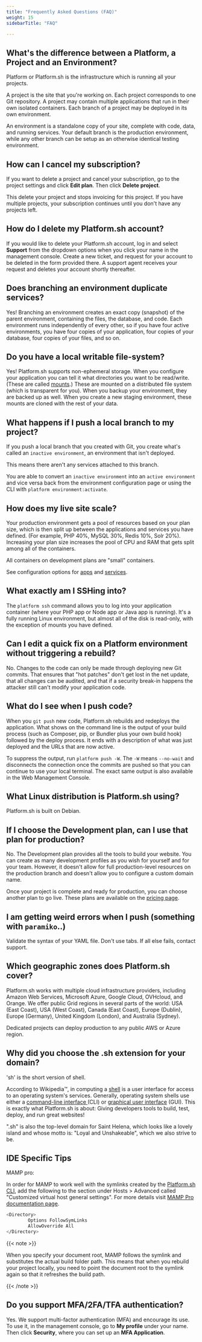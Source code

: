 ```yaml
---
title: "Frequently Asked Questions (FAQ)"
weight: 15
sidebarTitle: "FAQ"

---
```
















## What's the difference between a Platform, a Project and an Environment?

Platform or Platform.sh is the infrastructure which is running all your projects.

A project is the site that you're working on.
Each project corresponds to one Git repository.
A project may contain multiple applications that run in their own isolated containers.
Each branch of a project may be deployed in its own environment.

An environment is a standalone copy of your site, complete with code, data, and running services.
Your default branch is the production environment, while any other branch can be setup as an otherwise identical testing environment.

## How can I cancel my subscription?

If you want to delete a project and cancel your subscription,
go to the project settings and click **Edit plan**.
Then click **Delete project**.

This delete your project and stops invoicing for this project.
If you have multiple projects, your subscription continues until you don't have any projects left.

## How do I delete my Platform.sh account?

If you would like to delete your Platform.sh account,
log in and select **Support** from the dropdown options when you click your name in the management console.
Create a new ticket, and request for your account to be deleted in the form provided there.
A support agent receives your request and deletes your account shortly thereafter. 

## Does branching an environment duplicate services?

Yes! Branching an environment creates an exact copy (snapshot) of the parent environment,
containing the files, the database, and code.
Each environment runs independently of every other,
so if you have four active environments,
you have four copies of your application, four copies of your database, four copies of your files, and so on.

## Do you have a local writable file-system?

Yes! Platform.sh supports non-ephemeral storage.
When you configure your application you can tell it what directories you want to be read/write.
(These are called [mounts](/configuration/app/app-reference.md#mounts).)
These are mounted on a distributed file system (which is transparent for you).
When you backup your environment, they are backed up as well.
When you create a new staging environment,
these mounts are cloned with the rest of your data.

## What happens if I push a local branch to my project?

If you push a local branch that you created with Git,
you create what's called an `inactive environment`, an environment that isn't deployed.

This means there aren't any services attached to this branch.

You are able to convert an `inactive environment` into an `active environment`
and vice versa back from the environment configuration page
or using the CLI with `platform environment:activate`.

## How does my live site scale?

Your production environment gets a pool of resources based on your plan size,
which is then split up between the applications and services you have defined.
(For example, PHP 40%, MySQL 30%, Redis 10%, Solr 20%).
Increasing your plan size increases the pool of CPU and RAM that gets split among all of the containers.

All containers on development plans are "small" containers.

See configuration options for [apps](../configuration/app/app-reference.md#sizes)
and [services](../configuration/services/_index.md#sizes).

## What exactly am I SSHing into?

The `platform ssh` command allows you to log into your application container (where your PHP app or Node app or Java app is running).
It's a fully running Linux environment,
but almost all of the disk is read-only, with the exception of mounts you have defined.

## Can I edit a quick fix on a Platform environment without triggering a rebuild?

No. Changes to the code can only be made through deploying new Git commits.
That ensures that "hot patches" don't get lost in the net update, that all changes can be audited,
and that if a security break-in happens the attacker still can't modify your application code.

## What do I see when I push code?

When you `git push` new code, Platform.sh rebuilds and redeploys the application.
What shows on the command line is the output of your build process
(such as Composer, pip, or Bundler plus your own build hook) followed by the deploy process.
It ends with a description of what was just deployed and the URLs that are now active.

To suppress the output, run `platform push -W`.
The `-W` means `--no-wait` and disconnects the connection once the commits are pushed so that you can continue to use your local terminal.
The exact same output is also available in the Web Management Console.

## What Linux distribution is Platform.sh using?

Platform.sh is built on Debian.

## If I choose the Development plan, can I use that plan for production?

No. The Development plan provides all the tools to build your website.
You can create as many development profiles as you wish for yourself and for your team. 
However, it doesn't allow for full production-level resources on the production branch
and doesn't allow you to configure a custom domain name.

Once your project is complete and ready for production, you can choose another plan to go live.
These plans are available on the [pricing page](https://platform.sh/pricing).

## I am getting weird errors when I push (something with `paramiko`..)

Validate the syntax of your YAML file.
Don't use tabs.
If all else fails, contact support.

## Which geographic zones does Platform.sh cover?

Platform.sh works with multiple cloud infrastructure providers,
including Amazon Web Services, Microsoft Azure, Google Cloud, OVHcloud, and Orange.
We offer public Grid regions in several parts of the world:
USA (East Coast), USA (West Coast), Canada (East Coast), Europe (Dublin), Europe (Germany), United Kingdom (London), and Australia (Sydney).

Dedicated projects can deploy production to any public AWS or Azure region.

## Why did you choose the .sh extension for your domain?

'sh' is the short version of shell.

According to Wikipedia™, in computing
a [shell](https://en.wikipedia.org/wiki/Shell_(computing)) is a user interface for access to an operating system's services.
Generally, operating system shells use either a [command-line interface ](https://en.wikipedia.org/wiki/Command-line_interface) (CLI)
or [graphical user interface](https://en.wikipedia.org/wiki/Graphical_user_interface) (GUI).
This is exactly what Platform.sh is about:
Giving developers tools to build, test, deploy, and run great websites!

".sh" is also the top-level domain for Saint Helena, which looks like a lovely island
and whose motto is: "Loyal and Unshakeable", which we also strive to be.

## IDE Specific Tips

MAMP pro:

In order for MAMP to work well with the symlinks created by the [Platform.sh CLI](https://github.com/platformsh/platformsh-cli),
add the following to the section under Hosts \> Advanced called "Customized virtual host general settings".
For more details visit [MAMP Pro documentation page](https://documentation.mamp.info/).

```bash
<Directory>
        Options FollowSymLinks
        AllowOverride All
</Directory>
```

{{< note >}}

When you specify your document root,
MAMP follows the symlink and substitutes the actual build folder path.
This means that when you rebuild your project locally,
you need to point the document root to the symlink again so that it refreshes the build path.

{{< /note >}}

## Do you support MFA/2FA/TFA authentication?

Yes. We support multi-factor authentication (MFA) and encourage its use.
To use it, in the management console, go to **My profile** under your name.
Then click **Security**, where you can set up an **MFA Application**.
